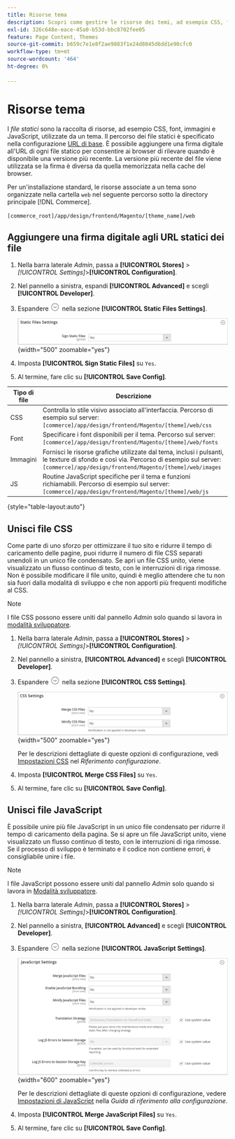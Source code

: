 ```yaml
---
title: Risorse tema
description: Scopri come gestire le risorse dei temi, ad esempio CSS, font, immagini e file JavaScript.
exl-id: 326c648e-eace-45a0-b53d-bbc8702fee05
feature: Page Content, Themes
source-git-commit: b659c7e1e8f2ae9883f1e24d8045d6dd1e90cfc0
workflow-type: tm+mt
source-wordcount: '464'
ht-degree: 0%

---
```


# Risorse tema

I _file statici_ sono la raccolta di risorse, ad esempio CSS, font, immagini e JavaScript, utilizzate da un tema. Il percorso dei file statici è specificato nella configurazione [URL di base](../stores-purchase/store-urls.md). È possibile aggiungere una firma digitale all&#39;URL di ogni file statico per consentire ai browser di rilevare quando è disponibile una versione più recente. La versione più recente del file viene utilizzata se la firma è diversa da quella memorizzata nella cache del browser.

Per un&#39;installazione standard, le risorse associate a un tema sono organizzate nella cartella `web` nel seguente percorso sotto la directory principale [!DNL Commerce].

`[commerce_root]/app/design/frontend/Magento/[theme_name]/web`

## Aggiungere una firma digitale agli URL statici dei file

1. Nella barra laterale _Admin_, passa a **[!UICONTROL Stores]** > _[!UICONTROL Settings]_>**[!UICONTROL Configuration]**.

1. Nel pannello a sinistra, espandi **[!UICONTROL Advanced]** e scegli **[!UICONTROL Developer]**.

1. Espandere ![Il selettore di espansione](../assets/icon-display-expand.png) nella sezione **[!UICONTROL Static Files Settings]**.

   ![Impostazioni file statici](./assets/developer-static-files-settings.png){width="500" zoomable="yes"}

1. Imposta **[!UICONTROL Sign Static Files]** su `Yes`.

1. Al termine, fare clic su **[!UICONTROL Save Config]**.

| Tipo di file | Descrizione |
|--- |--- |
| CSS | Controlla lo stile visivo associato all&#39;interfaccia. Percorso di esempio sul server: `[commerce]/app/design/frontend/Magento/[theme]/web/css` |
| Font | Specificare i font disponibili per il tema. Percorso sul server: `[commerce]/app/design/frontend/Magento/[theme]/web/fonts` |
| Immagini | Fornisci le risorse grafiche utilizzate dal tema, inclusi i pulsanti, le texture di sfondo e così via. Percorso di esempio sul server: `[commerce]/app/design/frontend/Magento/[theme]/web/images` |
| JS | Routine JavaScript specifiche per il tema e funzioni richiamabili. Percorso di esempio sul server: `[commerce]/app/design/frontend/Magento/[theme]/web/js` |

{style="table-layout:auto"}

## Unisci file CSS

Come parte di uno sforzo per ottimizzare il tuo sito e ridurre il tempo di caricamento delle pagine, puoi ridurre il numero di file CSS separati unendoli in un unico file condensato. Se apri un file CSS unito, viene visualizzato un flusso continuo di testo, con le interruzioni di riga rimosse. Non è possibile modificare il file unito, quindi è meglio attendere che tu non sia fuori dalla modalità di sviluppo e che non apporti più frequenti modifiche al CSS.

>[!NOTE]
>
>I file CSS possono essere uniti dal pannello _Admin_ solo quando si lavora in [modalità sviluppatore](../systems/developer-tools.md#operation-modes).

1. Nella barra laterale _Admin_, passa a **[!UICONTROL Stores]** > _[!UICONTROL Settings]_>**[!UICONTROL Configuration]**.

1. Nel pannello a sinistra, **[!UICONTROL Advanced]** e scegli **[!UICONTROL Developer]**.

1. Espandere ![Il selettore di espansione](../assets/icon-display-expand.png) nella sezione **[!UICONTROL CSS Settings]**.

   ![Impostazioni CSS](./assets/developer-css-settings.png){width="500" zoomable="yes"}

   Per le descrizioni dettagliate di queste opzioni di configurazione, vedi [Impostazioni CSS](../configuration-reference/advanced/developer.md#css-settings) nel _Riferimento configurazione_.

1. Imposta **[!UICONTROL Merge CSS Files]** su `Yes`.

1. Al termine, fare clic su **[!UICONTROL Save Config]**.

## Unisci file JavaScript

È possibile unire più file JavaScript in un unico file condensato per ridurre il tempo di caricamento della pagina. Se si apre un file JavaScript unito, viene visualizzato un flusso continuo di testo, con le interruzioni di riga rimosse. Se il processo di sviluppo è terminato e il codice non contiene errori, è consigliabile unire i file.

>[!NOTE]
>
>I file JavaScript possono essere uniti dal pannello _Admin_ solo quando si lavora in [Modalità sviluppatore](../systems/developer-tools.md#operation-modes).

1. Nella barra laterale _Admin_, passa a **[!UICONTROL Stores]** > _[!UICONTROL Settings]_>**[!UICONTROL Configuration]**.

1. Nel pannello a sinistra, **[!UICONTROL Advanced]** e scegli **[!UICONTROL Developer]**.

1. Espandere ![Il selettore di espansione](../assets/icon-display-expand.png) nella sezione **[!UICONTROL JavaScript Settings]**.

   ![Impostazioni JavaScript](./assets/developer-javascript-settings.png){width="600" zoomable="yes"}

   Per le descrizioni dettagliate di queste opzioni di configurazione, vedere [Impostazioni di JavaScript](../configuration-reference/advanced/developer.md#javascript-settings) nella _Guida di riferimento alla configurazione_.

1. Imposta **[!UICONTROL Merge JavaScript Files]** su `Yes`.

1. Al termine, fare clic su **[!UICONTROL Save Config]**.
